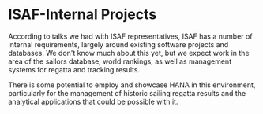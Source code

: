 # ISAF-Internal Projects

According to talks we had with ISAF representatives, ISAF has a number
of internal requirements, largely around existing software projects
and databases. We don't know much about this yet, but we expect work
in the area of the sailors database, world rankings, as well as
management systems for regatta and tracking results.

There is some potential to employ and showcase HANA in this
environment, particularly for the management of historic sailing
regatta results and the analytical applications that could be possible
with it.